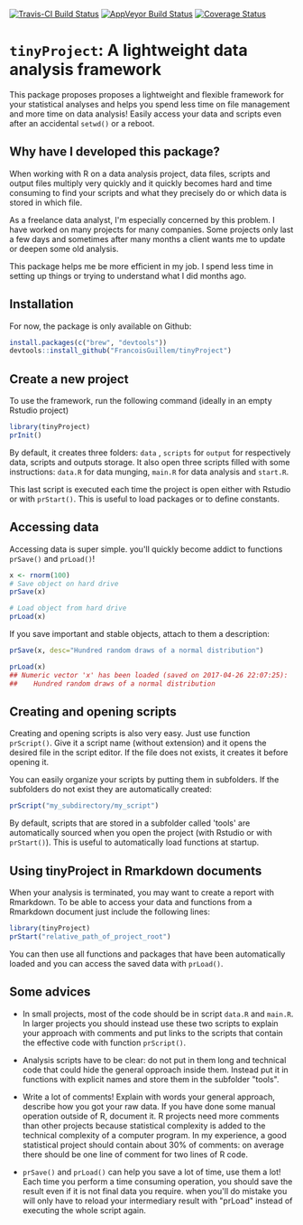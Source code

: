 [![Travis-CI Build Status](https://travis-ci.org/FrancoisGuillem/tinyProject.svg?branch=master)](https://travis-ci.org/FrancoisGuillem/tinyProject)
[![AppVeyor Build Status](https://ci.appveyor.com/api/projects/status/github/FrancoisGuillem/tinyProject?branch=master&svg=true)](https://ci.appveyor.com/project/FrancoisGuillem/tinyProject)
[![Coverage Status](https://img.shields.io/codecov/c/github/FrancoisGuillem/tinyProject/master.svg)](https://codecov.io/github/FrancoisGuillem/tinyProject?branch=master)

# `tinyProject`: A lightweight data analysis framework

This package proposes proposes a lightweight and flexible framework for your statistical analyses and helps you spend less time on file management and more time on data analysis! Easily access your data and scripts even after an accidental `setwd()` or a reboot.

## Why have I developed this package?
When working with R on a data analysis project, data files, scripts and output files multiply very quickly and it quickly becomes hard and time consuming to find your scripts and what they precisely do or which data is stored in which file.

As a freelance data analyst, I'm especially concerned by this problem. I have worked on many projects for many companies. Some projects only last a few days and sometimes after many months a client wants me to update or deepen some old analysis.

This package helps me be more efficient in my job. I spend less time in setting up things or trying to understand what I did months ago.

## Installation
For now, the package is only available on Github:
```r
install.packages(c("brew", "devtools"))
devtools::install_github("FrancoisGuillem/tinyProject")
```

## Create a new project
To use the framework, run the following command (ideally in an empty Rstudio project)

```r
library(tinyProject)
prInit()
```

By default, it creates three folders: `data` , `scripts` for `output` for respectively data, scripts and outputs storage. It also open three scripts filled with some instructions: `data.R` for data munging, `main.R` for data analysis and `start.R`. 

This last script is executed each time the project is open either with Rstudio or with `prStart()`. This is useful to load packages or to define constants.

## Accessing data
Accessing data is super simple. you'll quickly become addict to functions `prSave()` and `prLoad()`!

```r
x <- rnorm(100)
# Save object on hard drive
prSave(x)

# Load object from hard drive
prLoad(x)
```

If you save important and stable objects, attach to them a description:
```r
prSave(x, desc="Hundred random draws of a normal distribution")

prLoad(x)
## Numeric vector 'x' has been loaded (saved on 2017-04-26 22:07:25):
##    Hundred random draws of a normal distribution 
```
 
## Creating and opening scripts
Creating and opening scripts is also very easy. Just use function `prScript()`. Give it a script name (without extension) and it opens the desired file in the script editor. If the file does not exists, it creates it before opening it.

You can easily organize your scripts by putting them in subfolders. If the subfolders do not exist they are automatically created:

```r
prScript("my_subdirectory/my_script")
```

By default, scripts that are stored in a subfolder called 'tools' are automatically sourced when you open the project (with Rstudio or with `prStart()`). This is useful to automatically load functions at startup.

## Using tinyProject in Rmarkdown documents
When your analysis is terminated, you may want to create a report with Rmarkdown. To be able to access your data and functions from a Rmarkdown document just include the following lines:

```r
library(tinyProject)
prStart("relative_path_of_project_root")
```

You can then use all functions and packages that have been automatically loaded and you can access the saved data with `prLoad()`.

## Some advices
* In small projects, most of the code should be in script `data.R` and `main.R`. In larger projects you should instead use these two scripts to explain your approach with comments and put links to the scripts that contain the effective code with function `prScript()`.

* Analysis scripts have to be clear: do not put in them long and technical code that could hide the general opproach inside them. Instead put it in functions with explicit names and store them in the subfolder "tools".

* Write a lot of comments! Explain with words your general approach, describe how you got your raw data. If you have done some manual operation outside of R, document it. R projects need more comments than other projects because statistical complexity is added to the technical complexity of a computer program. In my experience, a good statistical project should contain about 30% of comments: on average there should be one line of comment for two lines of R code.

* `prSave()` and `prLoad()` can help you save a lot of time, use them a lot! Each time you perform a time consuming operation, you should save the result even if it is not final data you require. when you'll do mistake you will only have to reload your intermediary result with "prLoad" instead of executing the whole script again.
